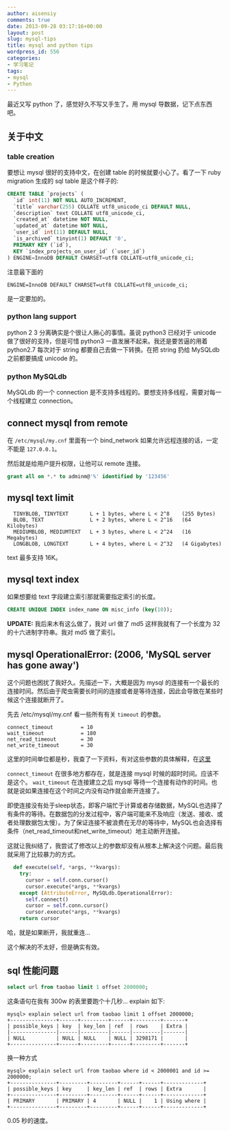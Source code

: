 ```yaml
---
author: aisensiy
comments: true
date: 2013-09-28 03:17:16+00:00
layout: post
slug: mysql-tips
title: mysql and python tips
wordpress_id: 556
categories:
- 学习笔记
tags:
- mysql
- Python
---
```


最近又写 python 了，感觉好久不写又手生了。用 mysql 导数据，记下点东西吧。

## 关于中文

### table creation

要想让 mysql 很好的支持中文，在创建 table 的时候就要小心了。看了一下 ruby migration 生成的 sql table 是这个样子的:

```sql
CREATE TABLE `projects` (
  `id` int(11) NOT NULL AUTO_INCREMENT,
  `title` varchar(255) COLLATE utf8_unicode_ci DEFAULT NULL,
  `description` text COLLATE utf8_unicode_ci,
  `created_at` datetime NOT NULL,
  `updated_at` datetime NOT NULL,
  `user_id` int(11) DEFAULT NULL,
  `is_archived` tinyint(1) DEFAULT '0',
  PRIMARY KEY (`id`),
  KEY `index_projects_on_user_id` (`user_id`)
) ENGINE=InnoDB DEFAULT CHARSET=utf8 COLLATE=utf8_unicode_ci;
```

注意最下面的

    ENGINE=InnoDB DEFAULT CHARSET=utf8 COLLATE=utf8_unicode_ci;

是一定要加的。


### python lang support

python 2 3 分离确实是个很让人揪心的事情。虽说 python3 已经对于 unicode 做了很好的支持，但是可惜 python3 一直发展不起来。我还是要苦逼的用着 python2.7 每次对于 string 都要自己去做一下转换。在把 string 扔给 MySQLdb 之前都要搞成 unicode 的。

### python MySQLdb

MySQLdb 的一个 connection 是不支持多线程的。要想支持多线程，需要对每一个线程建立 connection。

## connect mysql from remote


在 `/etc/mysql/my.cnf` 里面有一个 bind_network 如果允许远程连接的话，一定不能是 `127.0.0.1`。

然后就是给用户提升权限，让他可以 remote 连接。

```sql
grant all on *.* to adminm@'%' identified by '123456'
```

## mysql text limit



```
  TINYBLOB, TINYTEXT       L + 1 bytes, where L < 2^8    (255 Bytes)
  BLOB, TEXT               L + 2 bytes, where L < 2^16   (64 Kilobytes)
  MEDIUMBLOB, MEDIUMTEXT   L + 3 bytes, where L < 2^24   (16 Megabytes)
  LONGBLOB, LONGTEXT       L + 4 bytes, where L < 2^32   (4 Gigabytes)
```
text 最多支持 16K。

## mysql text index

如果想要给 text 字段建立索引那就需要指定索引的长度。

```sql
CREATE UNIQUE INDEX index_name ON misc_info (key(10));
```

**UPDATE:** 我后来木有这么做了，我对 url 做了 md5 这样我就有了一个长度为 32 的十六进制字符串。我对 md5 做了索引。

## mysql OperationalError: (2006, 'MySQL server has gone away')

这个问题也困扰了我好久。先描述一下，大概是因为 mysql 的连接有一个最长的连接时间。然后由于爬虫需要长时间的连接或者是等待连接，因此会导致在某些时候这个连接就断开了。

先去 /etc/mysql/my.cnf 看一些所有有关 `timeout` 的参数。

```
connect_timeout         = 10
wait_timeout            = 180
net_read_timeout        = 30
net_write_timeout       = 30
```

这里的时间单位都是秒，我查了一下资料，有对这些参数的具体解释，在[这里](http://www.taobaodba.com/html/433_mysql_timeout_analyze.html)

`connect_timeout` 在很多地方都存在，就是连接 mysql 时候的超时时间。应该不是这个。
`wait_timeout` 在连接建立之后 mysql 等待一个连接有动作的时间。也就是说如果连接在这个时间之内没有动作就会断开连接了。

即使连接没有处于sleep状态，即客户端忙于计算或者存储数据，MySQL也选择了有条件的等待。在数据包的分发过程中，客户端可能来不及响应（发送、接收、或者处理数据包太慢）。为了保证连接不被浪费在无尽的等待中，MySQL也会选择有条件（net_read_timeout和net_write_timeout）地主动断开连接。

这就让我纠结了，我尝试了修改以上的参数却没有从根本上解决这个问题。最后我就采用了比较暴力的方式。

```python
  def execute(self, *args, **kvargs):
    try:
      cursor = self.conn.cursor()
      cursor.execute(*args, **kvargs)
    except (AttributeError, MySQLdb.OperationalError):
      self.connect()
      cursor = self.conn.cursor()
      cursor.execute(*args, **kvargs)
    return cursor
```

哈，就是如果断开，我就重连...

这个解决的不太好，但是确实有效。

## sql 性能问题

```sql
select url from taobao limit 1 offset 2000000;
```

这条语句在我有 300w 的表里要跑个十几秒...
explain 如下:

```
mysql> explain select url from taobao limit 1 offset 2000000;
+---------------+------+---------+------+---------+-------+
| possible_keys | key  | key_len | ref  | rows    | Extra |
|---------------|------|---------|------|---------|-------|
| NULL          | NULL | NULL    | NULL | 3298171 |       |
+---------------+------+---------+------+---------+-------+
```

换一种方式

```
mysql> explain select url from taobao where id < 2000001 and id >= 2000000;
+---------------+---------+---------+------+------+-------------+
| possible_keys | key     | key_len | ref  | rows | Extra       |
+---------------+---------+---------+------+------+-------------+
| PRIMARY       | PRIMARY | 4       | NULL |    1 | Using where |
+---------------+---------+---------+------+------+-------------+
```

0.05 秒的速度。
